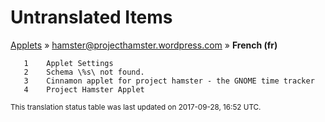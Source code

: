 # Untranslated Items
[Applets](../../../README.md) &#187; [hamster@projecthamster.wordpress.com](../README.md) &#187; **French (fr)**

       1	Applet Settings
       2	Schema \%s\ not found.
       3	Cinnamon applet for project hamster - the GNOME time tracker
       4	Project Hamster Applet

<sup>This translation status table was last updated on 2017-09-28, 16:52 UTC.</sup>
